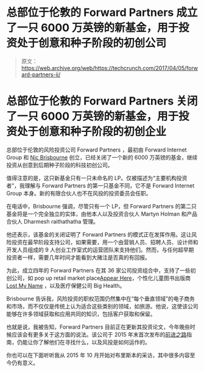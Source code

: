 # 总部位于伦敦的 Forward Partners 成立了一只 6000 万英镑的新基金，用于投资处于创意和种子阶段的初创公司 

> 原文：<https://web.archive.org/web/https://techcrunch.com/2017/04/05/forward-partners-ii/>

# 总部位于伦敦的 Forward Partners 关闭了一只 6000 万英镑的新基金，用于投资处于创意和种子阶段的初创企业

总部位于伦敦的风险投资公司 Forward Partners ，最初由 Forward Internet Group 和 [Nic Brisbourne](https://web.archive.org/web/20230131004723/https://techcrunch.com/2013/06/18/nic/) 创立，已经关闭了一个新的 6000 万英镑的基金，继续投资从创意到后期种子阶段的科技初创公司。

值得注意的是，这只新基金只有一只未命名的 LP。仅被描述为“主要机构投资者”，我理解与 Forward Partners 的第一只基金不同，它不是 Forward Internet Group 本身。新的有限合伙人也不在风投的投资委员会任职。

在电话中，Brisbourne 强调，尽管只有一个 LP，但 Forward Partners 的第二只基金将是一个完全独立的实体，由他本人以及投资合伙人 Martyn Holman 和产品合伙人 Dharmesh raithathatha 管理。

他还表示，该基金的关闭证明了 Forward Partners 的模式正在发挥作用。这让风险投资在最早阶段支持公司，如果需要，用一个由营销人员、招聘人员、设计师和开发人员组成的 9 人创业工作室式的运营团队来支持他们。然而，与任何超早期投资者一样，需要几年时间才能看到大赌注是否真的有回报。

为此，成立四年的 Forward Partners 在其 36 家公司投资组合中，支持了一些初创公司，如 pop up retail market place[Appear Here](https://web.archive.org/web/20230131004723/https://techcrunch.com/2014/11/26/pop-up-shops-startup-appear-here-raises-7-5m-led-by-balderton-capital/)，个性化儿童图书出版商 [Lost My Name](https://web.archive.org/web/20230131004723/https://techcrunch.com/2016/06/01/scaling-creativity/) ，以及医疗保健公司 Big Health。

Brisbourne 告诉我，风险投资的职权范围仍然集中在“每个垂直领域”的电子商务和市场，而不仅仅是传统上认为适合这些类别的领域，如旅游。他说，这使该公司能够在许多领域获取和应用共同的知识，包括客户获取和保留。

也就是说，我被告知，Forward Partners 目前正在更新其投资论文，今年晚些时候应该会有更多关于这方面的说法。该公司于 2015 年末首次发布的[前进之路](https://web.archive.org/web/20230131004723/http://thepathforward.io/)指南，仍能让你了解他们在寻找什么，以及风投是如何运作的。

你也可以在下面听听我从 2015 年 10 月开始对布里斯本的采访，其中很多内容至今仍有意义。